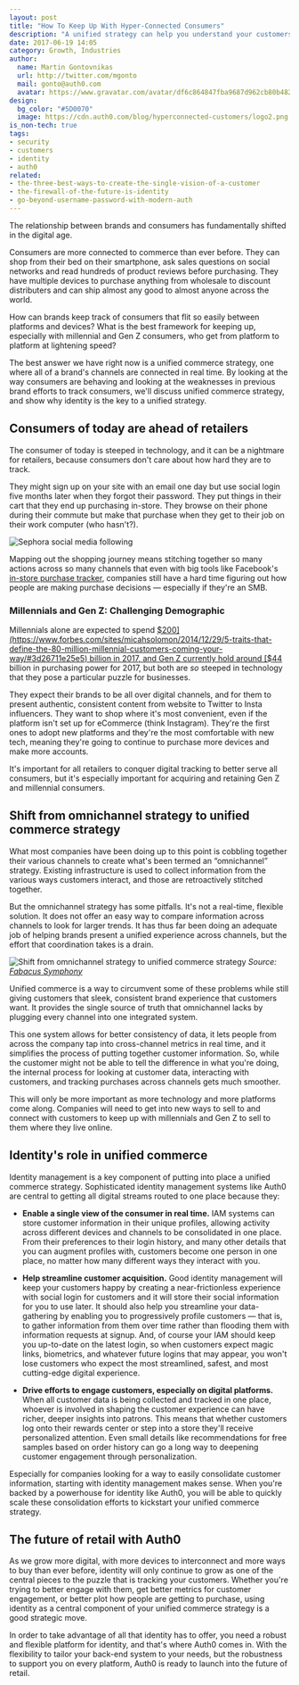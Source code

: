 ```yaml
---
layout: post
title: "How To Keep Up With Hyper-Connected Consumers"
description: "A unified strategy can help you understand your customers, and identity is the key to making it happen"
date: 2017-06-19 14:05
category: Growth, Industries
author:
  name: Martin Gontovnikas
  url: http://twitter.com/mgonto
  mail: gonto@auth0.com
  avatar: https://www.gravatar.com/avatar/df6c864847fba9687d962cb80b482764??s=60
design:
  bg_color: "#5D0070"
  image: https://cdn.auth0.com/blog/hyperconnected-customers/logo2.png
is_non-tech: true
tags:
- security
- customers
- identity
- auth0
related:
- the-three-best-ways-to-create-the-single-vision-of-a-customer
- the-firewall-of-the-future-is-identity 
- go-beyond-username-password-with-modern-auth
---
```


The relationship between brands and consumers has fundamentally shifted in the digital age.

Consumers are more connected to commerce than ever before. They can shop from their bed on their smartphone, ask sales questions on social networks and read hundreds of product reviews before purchasing. They have multiple devices to purchase anything from wholesale to discount distributers and can ship almost any good to almost anyone across the world.

How can brands keep track of consumers that flit so easily between platforms and devices? What is the best framework for keeping up, especially with millennial and Gen Z consumers, who get from platform to platform at lightening speed?

The best answer we have right now is a unified commerce strategy, one where all of a brand's channels are connected in real time. By looking at the way consumers are behaving and looking at the weaknesses in previous brand efforts to track consumers, we'll discuss unified commerce strategy, and show why identity is the key to a unified strategy.

## Consumers of today are ahead of retailers

The consumer of today is steeped in technology, and it can be a nightmare for retailers, because consumers don't care about how hard they are to track.

They might sign up on your site with an email one day but use social login five months later when they forgot their password. They put things in their cart that they end up purchasing in-store. They browse on their phone during their commute but make that purchase when they get to their job on their work computer (who hasn't?).

![Sephora social media following](https://cdn.auth0.com/blog/sephora/social-media.png)

Mapping out the shopping journey means stitching together so many actions across so many channels that even with big tools like Facebook's [in-store purchase tracker](https://www.facebook.com/business/news/drive-and-measure-store-visits-and-sales), companies still have a hard time figuring out how people are making purchase decisions — especially if they're an SMB.

### Millennials and Gen Z: Challenging Demographic

Millennials alone are expected to spend [$200](https://www.forbes.com/sites/micahsolomon/2014/12/29/5-traits-that-define-the-80-million-millennial-customers-coming-your-way/#3d26711e25e5) billion in 2017, and Gen Z currently hold around [$44](https://www.forbes.com/sites/ibm/2017/01/12/move-over-millennials-generation-z-is-the-retail-industrys-next-big-buying-group/#6898a4d32f0a) billion in purchasing power for 2017, but both are *so* steeped in technology that they pose a particular puzzle for businesses.

They expect their brands to be all over digital channels, and for them to present authentic, consistent content from website to Twitter to Insta influencers. They want to shop where it's most convenient, even if the platform isn't set up for eCommerce (think Instagram). They're the first ones to adopt new platforms and they're the most comfortable with new tech, meaning they're going to continue to purchase more devices and make more accounts.

It's important for all retailers to conquer digital tracking to better serve all consumers, but it's especially important for acquiring and retaining Gen Z and millennial consumers.

## Shift from omnichannel strategy to unified commerce strategy

What most companies have been doing up to this point is cobbling together their various channels to create what's been termed an “omnichannel” strategy. Existing infrastructure is used to collect information from the various ways customers interact, and those are retroactively stitched together.

But the omnichannel strategy has some pitfalls. It's not a real-time, flexible solution. It does not offer an easy way to compare information across channels to look for larger trends. It has thus far been doing an adequate job of helping brands present a unified experience across channels, but the effort that coordination takes is a drain.

![Shift from omnichannel strategy to unified commerce strategy](https://cdn.auth0.com/blog/channel/omni-single.png)
_Source: [Fabacus Symphony](https://fabacus.com/symphony-api-eai/omnichannel-vs-unified-commerce)_

Unified commerce is a way to circumvent some of these problems while still giving customers that sleek, consistent brand experience that customers want. It provides the single source of truth that omnichannel lacks by plugging every channel into one integrated system.

This one system allows for better consistency of data, it lets people from across the company tap into cross-channel metrics in real time, and it simplifies the process of putting together customer information. So, while the customer might not be able to tell the difference in what you're doing, the internal process for looking at customer data, interacting with customers, and tracking purchases across channels gets much smoother.

This will only be more important as more technology and more platforms come along. Companies will need to get into new ways to sell to and connect with customers to keep up with millennials and Gen Z to sell to them where they live online.

## Identity's role in unified commerce

Identity management is a key component of putting into place a unified commerce strategy. Sophisticated identity management systems like Auth0 are central to getting all digital streams routed to one place because they:

* **Enable a single view of the consumer in real time.** IAM systems can store customer information in their unique profiles, allowing activity across different devices and channels to be consolidated in one place. From their preferences to their login history, and many other details that you can augment profiles with, customers become one person in one place, no matter how many different ways they interact with you.

* **Help streamline customer acquisition.** Good identity management will keep your customers happy by creating a near-frictionless experience with social login for customers and it will store their social information for you to use later. It should also help you streamline your data-gathering by enabling you to progressively profile customers — that is, to gather information from them over time rather than flooding them with information requests at signup. And, of course your IAM should keep you up-to-date on the latest login, so when customers expect magic links, biometrics, and whatever future logins that may appear, you won't lose customers who expect the most streamlined, safest, and most cutting-edge digital experience.

* **Drive efforts to engage customers, especially on digital platforms.** When all customer data is being collected and tracked in one place, whoever is involved in shaping the customer experience can have richer, deeper insights into patrons. This means that whether customers log onto their rewards center or step into a store they'll receive personalized attention. Even small details like recommendations for free samples based on order history can go a long way to deepening customer engagement through personalization.

Especially for companies looking for a way to easily consolidate customer information, starting with identity management makes sense. When you're backed by a powerhouse for identity like Auth0, you will be able to quickly scale these consolidation efforts to kickstart your unified commerce strategy.

## The future of retail with Auth0

As we grow more digital, with more devices to interconnect and more ways to buy than ever before, identity will only continue to grow as one of the central pieces to the puzzle that is tracking your customers. Whether you're trying to better engage with them, get better metrics for customer engagement, or better plot how people are getting to purchase, using identity as a central component of your unified commerce strategy is a good strategic move.

In order to take advantage of all that identity has to offer, you need a robust and flexible platform for identity, and that's where Auth0 comes in. With the flexibility to tailor your back-end system to your needs, but the robustness to support you on every platform, Auth0 is ready to launch into the future of retail.
